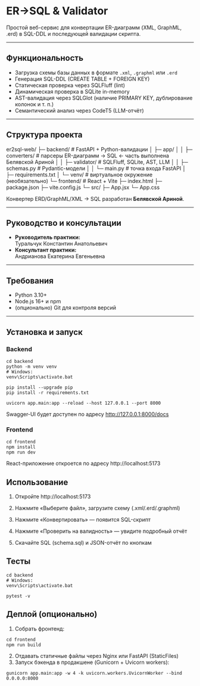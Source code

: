 # ER→SQL & Validator

Простой веб-сервис для конвертации ER-диаграмм (XML, GraphML, .erd) в SQL-DDL и последующей валидации скрипта.

---

## Функциональность

- Загрузка схемы базы данных в формате `.xml`, `.graphml` или `.erd`  
- Генерация SQL-DDL (CREATE TABLE + FOREIGN KEY)  
- Статическая проверка через SQLFluff (lint)  
- Динамическая проверка в SQLite in-memory  
- AST-валидация через SQLGlot (наличие PRIMARY KEY, дублирование колонок и т. п.)  
- Семантический анализ через CodeT5 (LLM-отчёт)  

---

## Структура проекта
er2sql-web/
├─ backend/ # FastAPI + Python-валидации
│ ├─ app/
│ │ ├─ converters/ # парсеры ER-диаграмм → SQL ← часть выполнена Белявской Ариной
│ │ ├─ validator/ # SQLFluff, SQLite, AST, LLM
│ │ ├─ schemas.py # Pydantic-модели
│ │ └─ main.py # точка входа FastAPI
│ ├─ requirements.txt
│ └─ venv/ # виртуальное окружение (необязательно)
└─ frontend/ # React + Vite
├─ index.html
├─ package.json
├─ vite.config.js
└─ src/
├─ App.jsx
└─ App.css

Конвертер ERD/GraphML/XML → SQL разработан **Белявской Ариной**.

---

## Руководство и консультации

- **Руководитель практики:**  
  Туральчук Константин Анатольевич  
- **Консультант практики:**  
  Андрианова Екатерина Евгеньевна  

---

## Требования

- Python 3.10+  
- Node.js 16+ и npm  
- (опционально) Git для контроля версий  

---

## Установка и запуск

### Backend

```
cd backend
python -m venv venv
# Windows:
venv\Scripts\activate.bat

pip install --upgrade pip
pip install -r requirements.txt

uvicorn app.main:app --reload --host 127.0.0.1 --port 8000
```

Swagger-UI будет доступен по адресу
http://127.0.0.1:8000/docs

### Frontend

```
cd frontend
npm install
npm run dev
```

React-приложение откроется по адресу
http://localhost:5173

## Использование
1. Откройте http://localhost:5173

2. Нажмите «Выберите файл», загрузите схему (.xml/.erd/.graphml)

3. Нажмите «Конвертировать» — появится SQL-скрипт

4. Нажмите «Проверить на валидность» — увидите подробный отчёт

5. Скачайте SQL (schema.sql) и JSON-отчёт по кнопкам

## Тесты
```
cd backend
# Windows:
venv\Scripts\activate.bat

pytest -v
```

## Деплой (опционально)

1. Собрать фронтенд:
```
cd frontend
npm run build
```
2. Отдавать статичные файлы через Nginx или FastAPI (StaticFiles)
3. Запуск бэкенда в продакшене (Gunicorn + Uvicorn workers):
```
gunicorn app.main:app -w 4 -k uvicorn.workers.UvicornWorker --bind 0.0.0.0:8000
```
